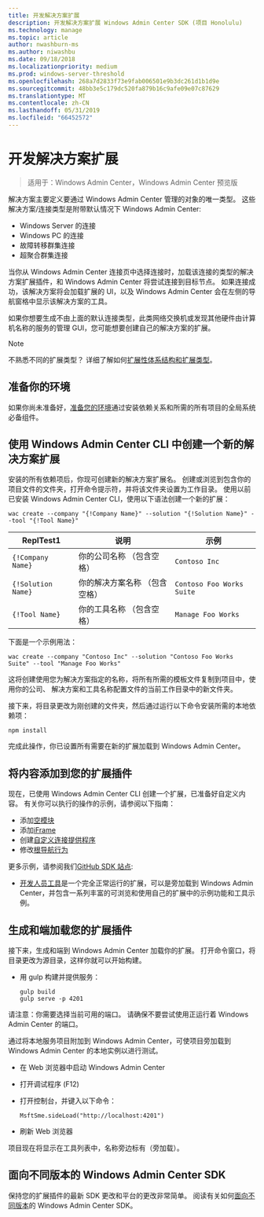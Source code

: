 ```yaml
---
title: 开发解决方案扩展
description: 开发解决方案扩展 Windows Admin Center SDK (项目 Honolulu)
ms.technology: manage
ms.topic: article
author: nwashburn-ms
ms.author: niwashbu
ms.date: 09/18/2018
ms.localizationpriority: medium
ms.prod: windows-server-threshold
ms.openlocfilehash: 268a7d2833f73e9fab006501e9b3dc261d1b1d9e
ms.sourcegitcommit: 48bb3e5c179dc520fa879b16c9afe09e07c87629
ms.translationtype: MT
ms.contentlocale: zh-CN
ms.lasthandoff: 05/31/2019
ms.locfileid: "66452572"
---
```

# <a name="develop-a-solution-extension"></a>开发解决方案扩展

>适用于：Windows Admin Center，Windows Admin Center 预览版

解决方案主要定义要通过 Windows Admin Center 管理的对象的唯一类型。  这些解决方案/连接类型是附带默认情况下 Windows Admin Center:

* Windows Server 的连接
* Windows PC 的连接
* 故障转移群集连接
* 超聚合群集连接

当你从 Windows Admin Center 连接页中选择连接时，加载该连接的类型的解决方案扩展插件，和 Windows Admin Center 将尝试连接到目标节点。 如果连接成功，该解决方案将会加载扩展的 UI，以及 Windows Admin Center 会在左侧的导航窗格中显示该解决方案的工具。

如果你想要生成不由上面的默认连接类型，此类网络交换机或发现其他硬件由计算机名称的服务的管理 GUI，您可能想要创建自己的解决方案的扩展。

> [!NOTE]
> 不熟悉不同的扩展类型？ 详细了解如何[扩展性体系结构和扩展类型](understand-extensions.md)。

## <a name="prepare-your-environment"></a>准备你的环境

如果你尚未准备好，[准备您的环境](prepare-development-environment.md)通过安装依赖关系和所需的所有项目的全局系统必备组件。

## <a name="create-a-new-solution-extension-with-the-windows-admin-center-cli"></a>使用 Windows Admin Center CLI 中创建一个新的解决方案扩展 ##

安装的所有依赖项后，你现可创建新的解决方案扩展名。  创建或浏览到包含你的项目文件的文件夹，打开命令提示符，并将该文件夹设置为工作目录。  使用以前已安装 Windows Admin Center CLI，使用以下语法创建一个新的扩展：

```
wac create --company "{!Company Name}" --solution "{!Solution Name}" --tool "{!Tool Name}"
```

| ReplTest1 | 说明 | 示例 |
| ----- | ----------- | ------- |
| ```{!Company Name}``` | 你的公司名称 （包含空格） | ```Contoso Inc``` |
| ```{!Solution Name}``` | 你的解决方案名称 （包含空格） | ```Contoso Foo Works Suite``` |
| ```{!Tool Name}``` | 你的工具名称 （包含空格） | ```Manage Foo Works``` |

下面是一个示例用法：

```
wac create --company "Contoso Inc" --solution "Contoso Foo Works Suite" --tool "Manage Foo Works"
```

这将创建使用您为解决方案指定的名称，将所有所需的模板文件复制到项目中，使用你的公司、 解决方案和工具名称配置文件的当前工作目录中的新文件夹。  

接下来，将目录更改为刚创建的文件夹，然后通过运行以下命令安装所需的本地依赖项：

```
npm install
```

完成此操作，你已设置所有需要在新的扩展加载到 Windows Admin Center。 

## <a name="add-content-to-your-extension"></a>将内容添加到您的扩展插件

现在，已使用 Windows Admin Center CLI 创建一个扩展，已准备好自定义内容。  有关你可以执行的操作的示例，请参阅以下指南：

- 添加[空模块](guides/add-module.md)
- 添加[iFrame](guides/add-iframe.md)
- 创建[自定义连接提供程序](guides/create-connection-provider.md)
- 修改[根导航行为](guides/modify-root-navigation.md)
 
更多示例，请参阅我们[GitHub SDK 站点](https://aka.ms/wacsdk):
-  [开发人员工具](https://github.com/Microsoft/windows-admin-center-sdk/tree/master/windows-admin-center-developer-tools)是一个完全正常运行的扩展，可以是旁加载到 Windows Admin Center，并包含一系列丰富的可浏览和使用自己的扩展中的示例功能和工具示例。

## <a name="build-and-side-load-your-extension"></a>生成和端加载您的扩展插件

接下来，生成和端到 Windows Admin Center 加载你的扩展。  打开命令窗口，将目录更改为源目录，这样你就可以开始构建。

* 用 gulp 构建并提供服务：

    ```
    gulp build
    gulp serve -p 4201
    ```

请注意：你需要选择当前可用的端口。 请确保不要尝试使用正运行着 Windows Admin Center 的端口。

通过将本地服务项目附加到 Windows Admin Center，可使项目旁加载到 Windows Admin Center 的本地实例以进行测试。

* 在 Web 浏览器中启动 Windows Admin Center
* 打开调试程序 (F12)
* 打开控制台，并键入以下命令：

    ```
    MsftSme.sideLoad("http://localhost:4201")
    ```

*   刷新 Web 浏览器

项目现在将显示在工具列表中，名称旁边标有（旁加载）。

## <a name="target-a-different-version-of-the-windows-admin-center-sdk"></a>面向不同版本的 Windows Admin Center SDK

保持您的扩展插件的最新 SDK 更改和平台的更改非常简单。  阅读有关如何[面向不同版本](target-sdk-version.md)的 Windows Admin Center SDK。